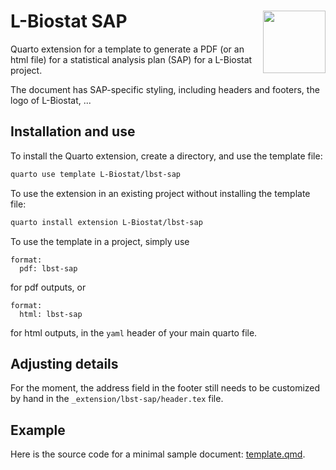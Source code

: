 # L-Biostat SAP <img align="right" height="100" src="https://ibiostat.be/images/IBiostat-logo.png/@@images/image/preview">

Quarto extension for a template to generate a PDF (or an html file) for a 
statistical analysis plan (SAP) for a L-Biostat project.

The document has SAP-specific styling, including headers and footers, the logo
of L-Biostat, ...

## Installation and use

To install the Quarto extension, create a directory, and use the template file:

``` bash
quarto use template L-Biostat/lbst-sap
```

To use the extension in an existing project without installing the template 
file:

``` bash
quarto install extension L-Biostat/lbst-sap
```

To use the template in a project, simply use

```
format:
  pdf: lbst-sap
```

for pdf outputs, or 

```
format:
  html: lbst-sap
```

for html outputs, in the `yaml` header of your main quarto file.

## Adjusting details

For the moment, the address field in the footer still needs to be customized by
hand in the `_extension/lbst-sap/header.tex` file.


## Example

Here is the source code for a minimal sample document: 
[template.qmd](template.qmd).

